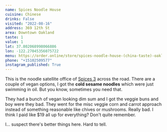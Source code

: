 ```yaml
---
name: Spices Noodle House
cuisine: Chinese
drinks: False
visited: "2022-08-16"
address: 369 12th St
area: Downtown Oakland
taste: 1
value: 1
lat: 37.802068998066886
lon: -122.27045356075722
menu: https://order.online/store/spices-noodle-house-(china-taste)-oakland-543209/?hideModal=true&pickup=true
phone: "+15102509577"
instagram_published: True
---
```


This is the noodle satellite office of [Spices 3](/places/spices-3) across the road. There are a couple of vegan options, I got the **cold sesame noodles** which were just swimming in oil. But you know, sometimes you need that.

They had a bunch of vegan looking dim sum and I got the veggie buns and boy were they bad. They went for the misc veggie corn and carrot approach instead of something reasonable like chives or mushrooms. Really bad.  I think I paid like $19 all up for everything? Don't quite remember.

I... suspect there's better things here. Hard to tell. 
